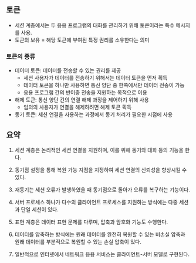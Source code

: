 ## 토큰  
- 세션 계층에서는 두 응용 프로그램의 대화를 관리하기 위해 토큰이라는 특수 메시지를 사용.  
- 토큰의 보유 = 해당 토큰에 부여된 특정 권리를 소유한다는 의미  

### 토큰의 종류  
- 데이터 토큰: 데이터를 전송할 수 있는 권리를 제공  
  - 세션 사용자가 데이터를 전송하기 위해서는 데이터 토큰을 먼저 획득  
  - 데이터 토큰을 하나만 사용하면 통신 양단 중 한쪽에서만 데이터 전송이 가능  
  - 응용 프로그램 간의 반이중 전송을 지원하는 목적으로 이용  
- 해제 토큰: 통신 양단 간의 연결 해제 과정을 제어하기 위해 사용  
  - 임의의 사용자가 연결을 해제하려면 해제 토큰 획득  
- 동기 토큰: 세션 연결을 사용하는 과정에서 동기 처리가 필요한 시점에 사용  

## 요약  
1. 세션 계층은 논리적인 세션 연결을 지원하며, 이를 위해 동기와 대화 등의 기능을 한다.

2. 동기점 설정을 통해 복원 가능 지점을 지정하여 세션 연결의 신뢰성을 향상시킬 수 있다.

3. 재동기는 세션 오류가 발생하였을 때 동기점으로 돌아가 오류를 복구하는 기능이다.

4. 서버 프로세스 하나가 다수의 클라이언트 프로세스를 지원하는 방식에는 다중 세션과 단일 세션이 있다.

5. 표현 계층은 데이터 표현 문제를 다루며, 압축과 암호화 기능도 수행한다.

6. 데이터를 압축하는 방식에는 원래 데이터를 완전히 복원할 수 있는 비손실 압축과 원래 데이터를 부분적으로 복원할 수 있는 손실 압축이 있다.

7. 일반적으로 인터넷에서 네트워크 응용 서비스는 클라이언트-서버 모델로 구현된다.
